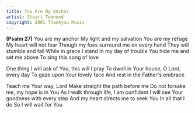```yaml
---
title: You Are My Anchor
artist: Stuart Townend
copyright: 2001 Thankyou Music
---
```


<strong>(Psalm 27)</strong>
You are my anchor
My light and my salvation
You are my refuge
My heart will not fear
Though my foes surround me on every hand
They will stumble and fall
While in grace I stand
In my day of trouble
You hide me and set me above
To sing this song of love

One thing I will ask of You, this will I pray
To dwell in Your house, O Lord, every day
To gaze upon Your lovely face
And rest in the Father's embrace

Teach me Your way, Lord
Make straight the path before me
Do not forsake me, my hope is in You
As I walk through life, I am confident
I will see Your goodness with every step
And my heart directs me to seek You
In all that I do
So I will wait for You














